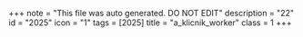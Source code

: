 +++
note = "This file was auto generated. DO NOT EDIT"
description = "22"
id = "2025"
icon = "1"
tags = [2025]
title = "a_klicnik_worker"
class = 1
+++
